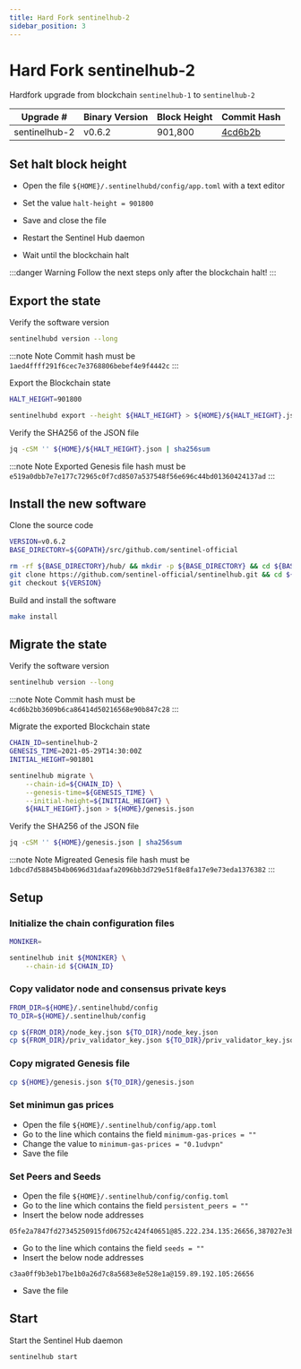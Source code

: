 ```yaml
---
title: Hard Fork sentinelhub-2
sidebar_position: 3
---
```


# Hard Fork sentinelhub-2

Hardfork upgrade from blockchain `sentinelhub-1` to `sentinelhub-2`

| **Upgrade #** | **Binary Version**  | **Block Height** | **Commit Hash** |
|---------------|---------------------|------------------|-----------------|
| sentinelhub-2 | v0.6.2              | 901,800          | [4cd6b2b](https://github.com/sentinel-official/hub/commit/4cd6b2bb3609b6ca86414d50216568e90b847c28) |

## Set halt block height

- Open the file `${HOME}/.sentinelhubd/config/app.toml` with a text editor

- Set the value `halt-height = 901800`

- Save and close the file

- Restart the Sentinel Hub daemon

- Wait until the blockchain halt

:::danger Warning
Follow the next steps only after the blockchain halt!
:::

## Export the state

Verify the software version

```bash
sentinelhubd version --long
```

:::note Note
Commit hash must be `1aed4ffff291f6cec7e3768806bebef4e9f4442c`
:::

Export the Blockchain state

```bash
HALT_HEIGHT=901800

sentinelhubd export --height ${HALT_HEIGHT} > ${HOME}/${HALT_HEIGHT}.json
```

Verify the SHA256 of the JSON file

```bash
jq -cSM '' ${HOME}/${HALT_HEIGHT}.json | sha256sum
```

:::note Note
Exported Genesis file hash must be `e519a0dbb7e7e177c72965c0f7cd8507a537548f56e696c44bd01360424137ad`
:::

## Install the new software

Clone the source code

```bash
VERSION=v0.6.2
BASE_DIRECTORY=${GOPATH}/src/github.com/sentinel-official

rm -rf ${BASE_DIRECTORY}/hub/ && mkdir -p ${BASE_DIRECTORY} && cd ${BASE_DIRECTORY}/ && \
git clone https://github.com/sentinel-official/sentinelhub.git && cd ${BASE_DIRECTORY}/hub/ && \
git checkout ${VERSION}
```

Build and install the software

```bash
make install
```

## Migrate the state

Verify the software version

```bash
sentinelhub version --long
```

:::note Note
Commit hash must be `4cd6b2bb3609b6ca86414d50216568e90b847c28`
:::

Migrate the exported Blockchain state

```bash
CHAIN_ID=sentinelhub-2
GENESIS_TIME=2021-05-29T14:30:00Z
INITIAL_HEIGHT=901801

sentinelhub migrate \
    --chain-id=${CHAIN_ID} \
    --genesis-time=${GENESIS_TIME} \
    --initial-height=${INITIAL_HEIGHT} \
    ${HALT_HEIGHT}.json > ${HOME}/genesis.json
```

Verify the SHA256 of the JSON file

```bash
jq -cSM '' ${HOME}/genesis.json | sha256sum
```

:::note Note
Migreated Genesis file hash must be `1dbcd7d58845b4b0696d31daafa2096bb3d729e51f8e8fa17e9e73eda1376382`
:::

## Setup

### Initialize the chain configuration files

```bash
MONIKER=

sentinelhub init ${MONIKER} \
    --chain-id ${CHAIN_ID}
```

### Copy validator node and consensus private keys

```bash
FROM_DIR=${HOME}/.sentinelhubd/config
TO_DIR=${HOME}/.sentinelhub/config

cp ${FROM_DIR}/node_key.json ${TO_DIR}/node_key.json
cp ${FROM_DIR}/priv_validator_key.json ${TO_DIR}/priv_validator_key.json
```

### Copy migrated Genesis file

```bash
cp ${HOME}/genesis.json ${TO_DIR}/genesis.json
```

### Set minimun gas prices

- Open the file `${HOME}/.sentinelhub/config/app.toml`
- Go to the line which contains the field `minimum-gas-prices = ""`
- Change the value to `minimum-gas-prices = "0.1udvpn"`
- Save the file

### Set Peers and Seeds

- Open the file `${HOME}/.sentinelhub/config/config.toml`
- Go to the line which contains the field `persistent_peers = ""`
- Insert the below node addresses

```text
05fe2a7847fd27345250915fd06752c424f40651@85.222.234.135:26656,387027e3b1180d3a619cbbf3462704a490785963@54.176.90.228:26656,63bd9cfce0f0d274aad5b166dd06d829021aec43@121.78.247.243:56656,855807cc6a919c22ec943050ebb5c80b23724ed0@3.239.11.246:26656,8caefbf8f4318ecc93f2c901cf11470e4a16c818@161.97.135.122:26656,9174af5f16f74660cccf49f893d243949af45f7f@54.177.29.46:26656,9fa528bd2b9e7c80724a1d8a4e1a2a8a83e7d123@142.93.72.221:26656,a77f6a094578dad899e2f40e0626b4c6d4705311@3.36.165.232:26656,bd45a11390d16d128a9eeea3935b53d7a1a3c120@15.236.127.69:26656,cdb8dd7628460a546ce1594ca0bc0c20366514cf@34.72.64.178:26656,d1efceccb04ded9a604e5235f76da86872157d68@161.97.149.223:26656,e00b23444cc8dbb353d5faa765ab36cfc0116b57@83.60.98.134:28685,e5ee89bd4fc371c6a0e66d2b8daefd891b6b87b5@157.90.117.58:26656,f7ceb735606f90df7eb6cd987641876955b6e325@46.4.55.150:36656
```

- Go to the line which contains the field `seeds = ""`
- Insert the below node addresses

```text
c3aa0ff9b3eb17be1b0a26d7c8a5683e8e528e1a@159.89.192.105:26656
```

- Save the file

## Start

Start the Sentinel Hub daemon

```bash
sentinelhub start
```